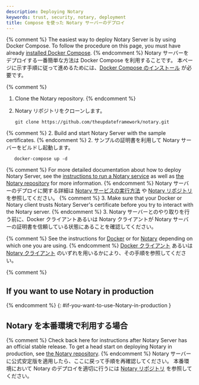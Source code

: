 ```yaml
---
description: Deploying Notary
keywords: trust, security, notary, deployment
title: Compose を使った Notary サーバーのデプロイ
---
```


{% comment %}
The easiest way to deploy Notary Server is by using Docker Compose. To follow the procedure on this page, you must have already [installed Docker Compose](../../../compose/install.md).
{% endcomment %}
Notary サーバーをデプロイする一番簡単な方法は Docker Compose を利用することです。
本ページに示す手順に従って進めるためには、[Docker Compose のインストール](../../../compose/install.md) が必要です。

{% comment %}
1. Clone the Notary repository.
{% endcomment %}
1. Notary リポジトリをクローンします。

       git clone https://github.com/theupdateframework/notary.git

{% comment %}
2. Build and start Notary Server with the sample certificates.
{% endcomment %}
2. サンプルの証明書を利用して Notary サーバーをビルドし起動します。

       docker-compose up -d


{% comment %}
  For more detailed documentation about how to deploy Notary Server, see the [instructions to run a Notary service](../../../notary/running_a_service.md) as well as [the Notary repository](https://github.com/theupdateframework/notary) for more information.
{% endcomment %}
  Notary サーバーのデプロイに関する詳細は [Notary サービスの実行方法](../../../notary/running_a_service.md) や [Notary リポジトリ](https://github.com/theupdateframework/notary) を参照してください。
{% comment %}
3. Make sure that your Docker or Notary client trusts Notary Server's certificate before you try to interact with the Notary server.
{% endcomment %}
3. Notary サーバーとのやり取りを行う前に、Docker クライアントあるいは Notary クライアントが Notary サーバーの証明書を信頼している状態にあることを確認してください。

{% comment %}
See the instructions for [Docker](../../reference/commandline/cli.md#notary) or
for [Notary](https://github.com/docker/notary#using-notary) depending on which one you are using.
{% endcomment %}
[Docker クライアント](../../reference/commandline/cli.md#notary) あるいは [Notary クライアント](https://github.com/docker/notary#using-notary) のいずれを用いるかにより、その手順を参照してください。

{% comment %}
## If you want to use Notary in production
{% endcomment %}
{: #if-you-want-to-use-Notary-in-production }
## Notary を本番環境で利用する場合

{% comment %}
Check back here for instructions after Notary Server has an official
stable release. To get a head start on deploying Notary in production, see
[the Notary repository](https://github.com/theupdateframework/notary).
{% endcomment %}
Notary サーバーに公式安定版を適用したら、ここに戻って手順を再確認してください。
本番環境において Notary のデプロイを適切に行うには [Notary リポジトリ](https://github.com/theupdateframework/notary) を参照してください。
